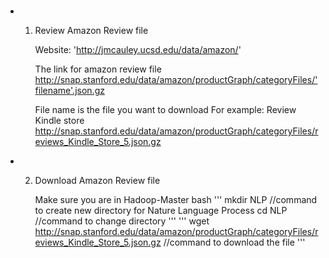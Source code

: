 # 
* 1. Review Amazon Review file  
        
        Website: 'http://jmcauley.ucsd.edu/data/amazon/'
    
        The link for amazon review file
        http://snap.stanford.edu/data/amazon/productGraph/categoryFiles/'filename'.json.gz
    
        File name is the file you want to download
        For example:
        Review Kindle store
        http://snap.stanford.edu/data/amazon/productGraph/categoryFiles/reviews_Kindle_Store_5.json.gz
    

* 2. Download Amazon Review file 
    
        Make sure you are in Hadoop-Master bash
        '''
        mkdir NLP
        //command to create new directory for Nature Language Process
        cd NLP
        //command to change directory
        ''' 
        '''
        wget http://snap.stanford.edu/data/amazon/productGraph/categoryFiles/reviews_Kindle_Store_5.json.gz
        //command to download the file
        '''
